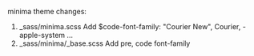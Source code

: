 minima theme changes:

1. _sass/minima.scss   Add $code-font-family: "Courier New", Courier, -apple-system ...
2. _sass/minima/_base.scss  Add pre, code font-family 

